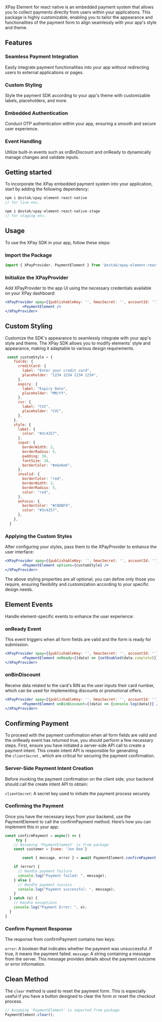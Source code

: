 XPay Element for react native is an embedded payment system that allows you to collect payments directly from users within your applications. This package is highly customizable, enabling you to tailor the appearance and functionalities of the payment form to align seamlessly with your app's style and theme.

## **Features**

### **Seamless Payment Integration**

Easily integrate payment functionalities into your  app without redirecting users to external applications or pages.

### **Custom Styling**

Style the payment SDK according to your app's theme with customizable labels, placeholders, and more.

### **Embedded Authentication**

Conduct OTP authentication within your app, ensuring a smooth and secure user experience.

### **Event Handling**

Utilize built-in events such as onBinDiscount and onReady to dynamically manage changes and validate inputs.

## **Getting started**

To incorporate the XPay embedded payment system into your  application, start by adding the following dependency:

```dart
npm i @xstak/xpay-element-react-native
// for live env.

npm i @xstak/xpay-element-react-native-stage
// for staging env.
```

## **Usage**

To use the XPay SDK in your app, follow these steps:

### **Import the Package**

```jsx
import { XPayProvider, PaymentElement } from '@xstak/xpay-element-react-native';
```

### **Initialize the XPayProvider**

Add XPayProvider to the app UI using the necessary credentials available on your XPay dashboard:

```jsx
<XPayProvider xpay={{publishableKey: '', hmacSecret: '', accountId: ''}}>
        <PaymentElement />
</XPayProvider>
```

## **Custom Styling**

Customize the SDK's appearance to seamlessly integrate with your app's style and theme. The XPay SDK allows you to modify elements' style and appearance, making it adaptable to various design requirements.

```jsx
 const customStyle = {
    fields: {
      creditCard: {
        label: "Enter your credit card",
        placeholder: "1234 1234 1234 1234",
      },
      expiry: {
        label: "Expiry Date",
        placeholder: "MM/YY",
      },
      cvc: {
        label: "CVC",
        placeholder: "CVC",
      },
    },
    style: {
      label: {
        color: "#3c4257",
      },
      input: {
        borderWidth: 2,
        borderRadius: 5,
        padding: 10,
        fontSize: 16,
        borderColor: "#e6e6e6",
      },
      invalid: {
        borderColor: "red",
        borderWidth: 2,
        borderRadius: 5,
        color: "red",
      },
      onFocus: {
        borderColor: "#C8DBF9",
        color: "#3c4257",
      },
    },
  }
```

### **Applying the Custom Styles**

After configuring your styles, pass them to the XPayProvider to enhance the user interface:

```jsx
<XPayProvider xpay={{publishableKey: '', hmacSecret: '', accountId: ''}}>
        <PaymentElement options={customStyle} />
</XPayProvider>
```

The above styling properties are all optional; you can define only those you require, ensuring flexibility and customization according to your specific design needs.

## **Element Events**

Handle element-specific events to enhance the user experience:

### **onReady Event**

This event triggers when all form fields are valid and the form is ready for submission.

```jsx
<XPayProvider xpay={{publishableKey: '', hmacSecret: '', accountId: ''}}>
        <PaymentElement onReady={(data) => {setEnabled(data.complete)}} />
</XPayProvider>
```

### **onBinDiscount**

Receive data related to the card's BIN as the user inputs their card number, which can be used for implementing discounts or promotional offers.

```jsx
<XPayProvider xpay={{publishableKey: '', hmacSecret: '', accountId: ''}}>
        <PaymentElement onBinDiscount={(data) => {console.log(data)}} />
</XPayProvider>
```

## **Confirming Payment**

To proceed with the payment confirmation when all form fields are valid and the onReady event has returned true, you should perform a few necessary steps. First, ensure you have initiated a server-side API call to create a payment intent. This create intent API is responsible for generating the `clientSecret` , which are critical for securing the payment confirmation.

### **Server-Side Payment Intent Creation**

Before invoking the payment confirmation on the client side, your backend should call the create intent API to obtain:

`clientSecret`: A secret key used to initiate the payment process securely.

### **Confirming the Payment**

Once you have the necessary keys from your backend, use the PaymentElement to call the confirmPayment method. Here’s how you can implement this in your app:

```jsx
const confirmPayment = async() => {
     try {
    // Assuming 'PaymentElement' is from package
    const customer = {name: 'Jon Doe'}

		const { message, error } = await PaymentElement.confirmPayment("client_secret_from_intent_api", customer)

    if (error) {
      // Handle payment failure
      console.log("Payment failed: ", message);
    } else {
      // Handle payment success
      console.log("Payment successful: ", message);
    }
  } catch (e) {
    // Handle exceptions
    console.log("Payment Error: ", e);
  }
}
```

### **Confirm Payment Response**

The response from confirmPayment contains two keys:

`error`: A boolean that indicates whether the payment was unsuccessful. If true, it means the payment failed. `message`: A string containing a message from the server. This message provides details about the payment outcome or error information.

## **Clean Method**

The `clear` method is used to reset the payment form. This is especially useful if you have a button designed to clear the form or reset the checkout process.

```jsx
// Assuming 'PaymentElement' is imported from package
PaymentElement.clear();
```
